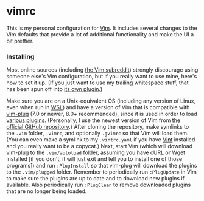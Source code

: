 # vimrc
This is my personal configuration for [Vim][Vim]. It includes several changes
to the Vim defaults that provide a lot of additional functionality and make the
UI a bit prettier.

### Installing
Most online sources (including [the Vim subreddit][Vim sub]) strongly
discourage using someone else's Vim configuration, but if you really want to
use mine, here's how to set it up. (If you just want to use my trailing
whitespace stuff, that has been spun off into [its own
plugin][trailingwhitespace.vim].)

Make sure you are on a Unix-equivalent OS (including any version of Linux, even
when run in [WSL][WSL]) and have a version of Vim that is compatible with
[vim-plug][vim-plug] (7.0 or newer, 8.0+ recommended), since it is used in
order to load [various plugins][pluginlist.txt]. (Personally, I use the newest
version of Vim from [the official GitHub repository][Vim GitHub].) After
cloning the repository, make symlinks to the `.vim` folder, `.vimrc`, and
optionally `.gvimrc` so that Vim will load them. (You can even make a symlink
to my `.vintrc.yaml` if you have [Vint][Vint] installed and you really want to
be a copycat.) Next, start Vim (which will download vim-plug to the
`.vim/autoload` folder, assuming you have cURL or Wget installed [if you don't,
it will just exit and tell you to install one of those programs]) and run
`:PlugInstall` so that vim-plug will download the plugins to the `.vim/plugged`
folder. Remember to periodically run `:PlugUpdate` in Vim to make sure the
plugins are up to date and to download new plugins if available. Also
periodically run `:PlugClean` to remove downloaded plugins that are no longer
being loaded.

[Vim]: http://www.vim.org/
[Vim sub]: http://reddit.com/r/vim/
[WSL]: https://learn.microsoft.com/en-us/windows/wsl/install
[trailingwhitespace.vim]: https://github.com/brovie96/trailingwhitespace.vim/
[vim-plug]: https://github.com/junegunn/vim-plug/
[pluginlist.txt]: https://github.com/brovie96/vimrc/blob/master/.vim/pluginlist.txt/
[Vim Github]: https://github.com/vim/vim/
[Vint]: https://github.com/Vimjas/vint
